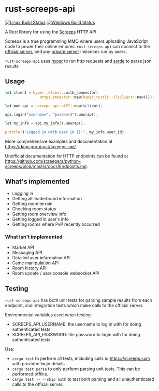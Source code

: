 rust-screeps-api
================
[![Linux Build Status][travis-image]][travis-builds]
[![Windows Build Status][appveyor-image]][appveyor-builds]

A Rust library for using the [Screeps] HTTP API.

Screeps is a true programming MMO where users uploading JavaScript code to power their online empires.
`rust-screeps-api` can connect to the [official server][screeps], and any [private server][screeps-os] instances run by
users.

`rust-screeps-api` uses [hyper] to run http requests and [serde] to parse json results.

## Usage

```rust
let client = hyper::Client::with_connector(
                HttpsConnector::new(hyper_rustls::TlsClient::new()));

let mut api = screeps_api::API::new(&client);

api.login("username", "password").unwrap();

let my_info = api.my_info().unwrap();

println!("Logged in with user ID {}!", my_info.user_id);
```

More comprehensive examples and documentation at https://dabo.guru/rust/screeps-api/.

Unofficial documentation for HTTP endpoints can be found at https://github.com/screepers/python-screeps/blob/master/docs/Endpoints.md.

## What's implemented

- Logging in
- Getting all leaderboard information
- Getting room terrain
- Checking room status
- Getting room overview info
- Getting logged in user's info
- Getting rooms where PvP recently occurred

### What isn't implemented

- Market API
- Messaging API
- Detailed user information API
- Game manipulation API
- Room history API
- Room update / user console websocket API

## Testing

`rust-screeps-api` has both unit tests for parsing sample results from each endpoint, and integration tests which make calls to the official server.

Environmental variables used when testing:
- SCREEPS_API_USERNAME: the username to log in with for doing authenticated tests
- SCREEPS_API_PASSWORD: the password to login with for doing authenticated tests

Use:
- `cargo test` to perform all tests, including calls to https://screeps.com with provided login details.
- `cargo test parse` to only perform parsing unit tests. This can be performed offline.
- `cargo test -- --skip auth` to test both parsing and all unauthenticated calls to the official server.

[travis-image]: https://travis-ci.org/daboross/rust-screeps-api.svg?branch=master
[travis-builds]: https://travis-ci.org/daboross/rust-screeps-api
[appveyor-image]: https://ci.appveyor.com/api/projects/status/github/daboross/rust-screeps-api?branch=master&svg=true
[appveyor-builds]: https://ci.appveyor.com/project/daboross/rust-screeps-api
[screeps]: https://screeps.com
[screeps-os]: https://github.com/screeps/screeps/
[hyper]: https://github.com/hyperium/hyper/
[serde]: https://github.com/serde-rs/json/
